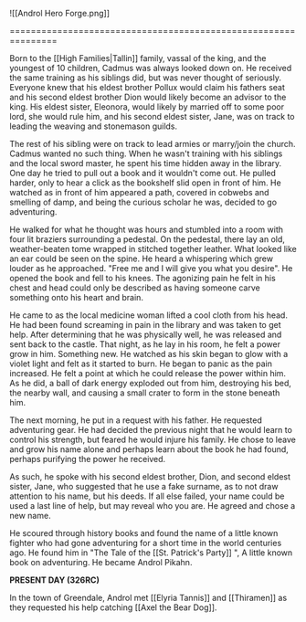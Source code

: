 ![[Androl Hero Forge.png]]

===============================================================

Born to the [[High Families|Tallin]] family, vassal of the king, and the youngest of 10 children, Cadmus was always looked down on. He received the same training as his siblings did, but was never thought of seriously. Everyone knew that his eldest brother Pollux would claim his fathers seat and his second eldest brother Dion would likely become an advisor to the king. His eldest sister, Eleonora, would likely by married off to some poor lord, she would rule him, and his second eldest sister, Jane, was on track to leading the weaving and stonemason guilds. 

The rest of his sibling were on track to lead armies or marry/join the church. Cadmus wanted no such thing. When he wasn't training with his siblings and the local sword master, he spent his time hidden away in the library. One day he tried to pull out a book and it wouldn't come out. He pulled harder, only to hear a click as the bookshelf slid open in front of him. He watched as in front of him appeared a path, covered in cobwebs and smelling of damp, and being the curious scholar he was, decided to go adventuring. 

He walked for what he thought was hours and stumbled into a room with four lit braziers surrounding a pedestal. On the pedestal, there lay an old, weather-beaten tome wrapped in stitched together leather. What looked like an ear could be seen on the spine. He heard a whispering which grew louder as he approached. "Free me and I will give you what you desire". He opened the book and fell to his knees. The agonizing pain he felt in his chest and head could only be described as having someone carve something onto his heart and brain. 

He came to as the local medicine woman lifted a cool cloth from his head. He had been found screaming in pain in the library and was taken to get help. After determining that he was physically well, he was released and sent back to the castle. That night, as he lay in his room, he felt a power grow in him. Something new. He watched as his skin began to glow with a violet light and felt as it started to burn. He began to panic as the pain increased. He felt a point at which he could release the power within him. As he did, a ball of dark energy exploded out from him, destroying his bed, the nearby wall, and causing a small crater to form in the stone beneath him.

The next morning, he put in a request with his father. He requested adventuring gear. He had decided the previous night that he would learn to control his strength, but feared he would injure his family. He chose to leave and grow his name alone and perhaps learn about the book he had found, perhaps purifying the power he received.

As such, he spoke with his second eldest brother, Dion, and second eldest sister, Jane, who suggested that he use a fake surname, as to not draw attention to his name, but his deeds. If all else failed, your name could be used a last line of help, but may reveal who you are. He agreed and chose a new name.

He scoured through history books and found the name of a little known fighter who had gone adventuring for a short time in the world centuries ago. He found him in "The Tale of the [[St. Patrick's Party]] ", A little known book on adventuring. He became Androl Pikahn.

**PRESENT DAY (326RC)** 

In the town of Greendale, Androl met [[Elyria Tannis]] and [[Thiramen]] as they requested his help catching [[Axel the Bear Dog]]. 

